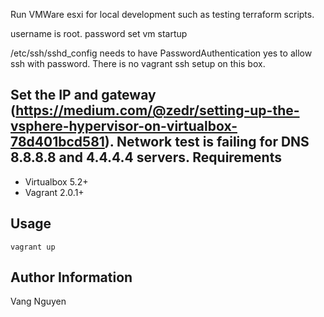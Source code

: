 Run VMWare esxi for local development such as testing terraform scripts.

username is root. password set vm startup

/etc/ssh/sshd_config needs to have PasswordAuthentication yes to allow ssh with password. There is no vagrant ssh setup on this box.

Set the IP and gateway (https://medium.com/@zedr/setting-up-the-vsphere-hypervisor-on-virtualbox-78d401bcd581). Network test is failing for DNS 8.8.8.8 and 4.4.4.4 servers. 
Requirements
------------

- Virtualbox 5.2+
- Vagrant 2.0.1+

Usage
-----

```
vagrant up
```

Author Information
------------------

Vang Nguyen

